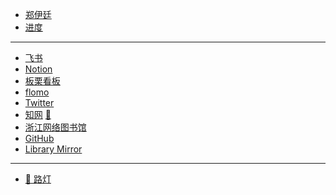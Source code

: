 - [郑伊廷](https://www.xdite.com/)
- [进度](https://www.notion.so/dingerall/ef8bf400d60f492c8f07a608da8f6669?v=7b52d2ab51244290b489f0fdbf879223)
---
- [飞书](https://e8aced0umw.feishu.cn/drive/me/)
- [Notion](https://www.notion.so/)
- [板栗看板](https://feishu.banlikanban.com/kanban/61d5bb6ec6367d1d1e0d635a)
- [flomo](https://flomoapp.com/)
- [Twitter](https://tweetdeck.twitter.com/)
- [知网](https://www.cnki.net/) [🔐](/zy/知网账号.md)
- [浙江网络图书馆](http://www.zjelib.cn/login/login.action)
- [GitHub](https://github.com/dingeral)
- [Library Mirror](https://www.library.ac.cn/)

---

- [🌟 路灯](https://dingerall.notion.site/b0fffb8078e44b4a9119d1b3bdfcb4b5)

<!-- 

- [Quora](https://www.quora.com/)

- [Amazon](https://www.amazon.cn/)

- [Greasy Fork](https://greasyfork.org/zh-CN)

- [lesswrong](https://www.lesswrong.com/)

- [XKCD](https://xkcd.in/)：XKCD中文站，一个关于浪漫、隐喻、数字、以及语言的线上漫画。 -->
